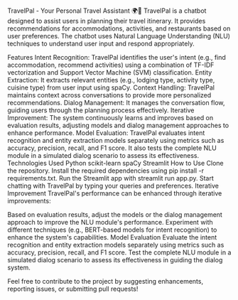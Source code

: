 TravelPal - Your Personal Travel Assistant 🌍🧳
TravelPal is a chatbot designed to assist users in planning their travel itinerary. It provides recommendations for accommodations, activities, and restaurants based on user preferences. The chatbot uses Natural Language Understanding (NLU) techniques to understand user input and respond appropriately.

Features
Intent Recognition: TravelPal identifies the user's intent (e.g., find accommodation, recommend activities) using a combination of TF-IDF vectorization and Support Vector Machine (SVM) classification.
Entity Extraction: It extracts relevant entities (e.g., lodging type, activity type, cuisine type) from user input using spaCy.
Context Handling: TravelPal maintains context across conversations to provide more personalized recommendations.
Dialog Management: It manages the conversation flow, guiding users through the planning process effectively.
Iterative Improvement: The system continuously learns and improves based on evaluation results, adjusting models and dialog management approaches to enhance performance.
Model Evaluation: TravelPal evaluates intent recognition and entity extraction models separately using metrics such as accuracy, precision, recall, and F1 score. It also tests the complete NLU module in a simulated dialog scenario to assess its effectiveness.
Technologies Used
Python
scikit-learn
spaCy
Streamlit
How to Use
Clone the repository.
Install the required dependencies using pip install -r requirements.txt.
Run the Streamlit app with streamlit run app.py.
Start chatting with TravelPal by typing your queries and preferences.
Iterative Improvement
TravelPal's performance can be enhanced through iterative improvements:

Based on evaluation results, adjust the models or the dialog management approach to improve the NLU module's performance.
Experiment with different techniques (e.g., BERT-based models for intent recognition) to enhance the system's capabilities.
Model Evaluation
Evaluate the intent recognition and entity extraction models separately using metrics such as accuracy, precision, recall, and F1 score. Test the complete NLU module in a simulated dialog scenario to assess its effectiveness in guiding the dialog system.

Feel free to contribute to the project by suggesting enhancements, reporting issues, or submitting pull requests!

